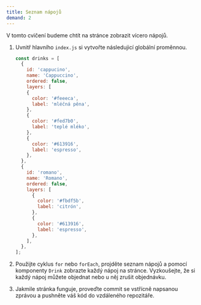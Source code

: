 ```yaml
---
title: Seznam nápojů
demand: 2
---
```


V tomto cvičení budeme chtít na stránce zobrazit vícero nápojů.

1. Uvnitř hlavního `index.js` si vytvořte následujicí globální proměnnou.

   ```js
   const drinks = [
     {
       id: 'cappucino',
       name: 'Cappuccino',
       ordered: false,
       layers: [
       {
         color: '#feeeca',
         label: 'mléčná pěna',
       },
       {
         color: '#fed7b0',
         label: 'teplé mléko',
       },
       {
         color: '#613916',
         label: 'espresso',
       },
     },
     {
       id: 'romano',
       name: 'Romano',
       ordered: false,
       layers: [
         {
           color: '#fbdf5b',
           label: 'citrón',
         },
         {
           color: '#613916',
           label: 'espresso',
         },
       ],
     },
   ];
   ```

1. Použijte cyklus `for` nebo `forEach`, projděte seznam nápojů a pomocí komponenty `Drink` zobrazte každý nápoj na stránce. Vyzkoušejte, že si každý nápoj můžete objednat nebo u něj zrušit objednávku.
1. Jakmile stránka funguje, proveďte commit se vstřícně napsanou zprávou a pushněte váš kód do vzdáleného repozitáře.
